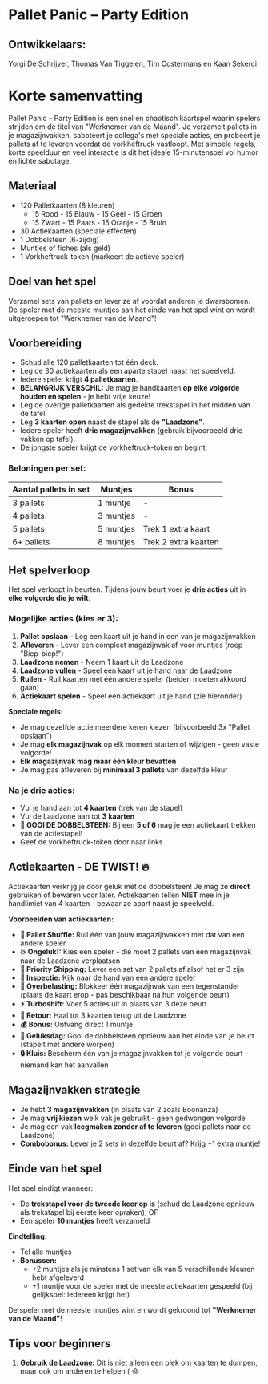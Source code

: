 # Pallet Panic – Party Edition  
## Ontwikkelaars: 

Yorgi De Schrijver, Thomas Van Tiggelen, Tim Costermans en Kaan Sekerci

# Korte samenvatting  
Pallet Panic – Party Edition is een snel en chaotisch kaartspel waarin spelers strijden om de titel van "Werknemer van de Maand". Je verzamelt pallets in je magazijnvakken, saboteert je collega's met speciale acties, en probeert je pallets af te leveren voordat de vorkheftruck vastloopt. Met simpele regels, korte speelduur en veel interactie is dit het ideale 15-minutenspel vol humor en lichte sabotage.

## Materiaal  
- 120 Palletkaarten (8 kleuren)
  - 15 Rood - 15 Blauw - 15 Geel - 15 Groen
  - 15 Zwart - 15 Paars - 15 Oranje - 15 Bruin
- 30 Actiekaarten (speciale effecten)
- 1 Dobbelsteen (6-zijdig)
- Muntjes of fiches (als geld)  
- 1 Vorkheftruck-token (markeert de actieve speler)

## Doel van het spel  
Verzamel sets van pallets en lever ze af voordat anderen je dwarsbomen. De speler met de meeste muntjes aan het einde van het spel wint en wordt uitgeroepen tot "Werknemer van de Maand"!

## Voorbereiding

- Schud alle 120 palletkaarten tot één deck.
- Leg de 30 actiekaarten als een aparte stapel naast het speelveld.
- Iedere speler krijgt **4 palletkaarten**.
- **BELANGRIJK VERSCHIL:** Je mag je handkaarten **op elke volgorde houden en spelen** - je hebt vrije keuze!
- Leg de overige palletkaarten als gedekte trekstapel in het midden van de tafel.
- Leg **3 kaarten open** naast de stapel als de **"Laadzone"**.
- Iedere speler heeft **drie magazijnvakken** (gebruik bijvoorbeeld drie vakken op tafel).
- De jongste speler krijgt de vorkheftruck-token en begint.

### Beloningen per set:

| Aantal pallets in set | Muntjes | Bonus |
|----------------------|---------|-------|
| 3 pallets | 1 muntje | - |
| 4 pallets | 3 muntjes | - |
| 5 pallets | 5 muntjes | Trek 1 extra kaart |
| 6+ pallets | 8 muntjes | Trek 2 extra kaarten |

## Het spelverloop

Het spel verloopt in beurten. Tijdens jouw beurt voer je **drie acties** uit in **elke volgorde die je wilt**:

### **Mogelijke acties (kies er 3):**

1. **Pallet opslaan** - Leg een kaart uit je hand in een van je magazijnvakken
2. **Afleveren** - Lever een compleet magazijnvak af voor muntjes (roep "Biep-biep!")
3. **Laadzone nemen** - Neem 1 kaart uit de Laadzone
4. **Laadzone vullen** - Speel een kaart uit je hand naar de Laadzone
5. **Ruilen** - Ruil kaarten met één andere speler (beiden moeten akkoord gaan)
6. **Actiekaart spelen** - Speel een actiekaart uit je hand (zie hieronder)

**Speciale regels:**
- Je mag dezelfde actie meerdere keren kiezen (bijvoorbeeld 3x "Pallet opslaan")
- Je mag **elk magazijnvak** op elk moment starten of wijzigen - geen vaste volgorde!
- **Elk magazijnvak mag maar één kleur bevatten**
- Je mag pas afleveren bij **minimaal 3 pallets** van dezelfde kleur

### **Na je drie acties:**
- Vul je hand aan tot **4 kaarten** (trek van de stapel)
- Vul de Laadzone aan tot **3 kaarten**
- **🎲 GOOI DE DOBBELSTEEN:** Bij een **5 of 6** mag je een actiekaart trekken van de actiestapel!
- Geef de vorkheftruck-token door naar links

## Actiekaarten - DE TWIST! 🔥

Actiekaarten verkrijg je door geluk met de dobbelsteen! Je mag ze **direct** gebruiken of bewaren voor later. Actiekaarten tellen **NIET** mee in je handlimiet van 4 kaarten - bewaar ze apart naast je speelveld.

**Voorbeelden van actiekaarten:**

- **🔄 Pallet Shuffle:** Ruil één van jouw magazijnvakken met dat van een andere speler
- **💥 Ongeluk!:** Kies een speler - die moet 2 pallets van een magazijnvak naar de Laadzone verplaatsen
- **🎯 Priority Shipping:** Lever een set van 2 pallets af alsof het er 3 zijn
- **👀 Inspectie:** Kijk naar de hand van een andere speler
- **🚫 Overbelasting:** Blokkeer één magazijnvak van een tegenstander (plaats de kaart erop - pas beschikbaar na hun volgende beurt)
- **⚡ Turboshift:** Voer 5 acties uit in plaats van 3 deze beurt
- **🔁 Retour:** Haal tot 3 kaarten terug uit de Laadzone
- **💰 Bonus:** Ontvang direct 1 muntje
- **🎲 Geluksdag:** Gooi de dobbelsteen opnieuw aan het einde van je beurt (stapelt met andere worpen)
- **🔒 Kluis:** Bescherm één van je magazijnvakken tot je volgende beurt - niemand kan het aanvallen

## Magazijnvakken strategie

- Je hebt **3 magazijnvakken** (in plaats van 2 zoals Boonanza)
- Je mag **vrij kiezen** welk vak je gebruikt - geen gedwongen volgorde
- Je mag een vak **leegmaken zonder af te leveren** (gooi pallets naar de Laadzone)
- **Combobonus:** Lever je 2 sets in dezelfde beurt af? Krijg +1 extra muntje!

## Einde van het spel

Het spel eindigt wanneer:
- De **trekstapel voor de tweede keer op is** (schud de Laadzone opnieuw als trekstapel bij eerste keer opraken), OF
- Een speler **10 muntjes** heeft verzameld

**Eindtelling:**
- Tel alle muntjes
- **Bonussen:**
  - +2 muntjes als je minstens 1 set van elk van 5 verschillende kleuren hebt afgeleverd
  - +1 muntje voor de speler met de meeste actiekaarten gespeeld (bij gelijkspel: iedereen krijgt het)

De speler met de meeste muntjes wint en wordt gekroond tot **"Werknemer van de Maand"**!

## Tips voor beginners

1. **Gebruik de Laadzone:** Dit is niet alleen een plek om kaarten te dumpen, maar ook om anderen te helpen (

